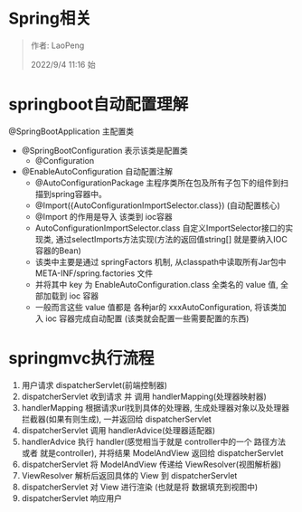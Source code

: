 # Spring相关

> 作者: LaoPeng
>
> 2022/9/4 11:16 始

# springboot自动配置理解
@SpringBootApplication 主配置类
* @SpringBootConfiguration 表示该类是配置类
    * @Configuration
* @EnableAutoConfiguration 自动配置注解
    * @AutoConfigurationPackage 主程序类所在包及所有子包下的组件到扫描到spring容器中。
    * @Import({AutoConfigurationImportSelector.class}) (自动配置核心)
    * @Import 的作用是导入 该类到 ioc容器
    * AutoConfigurationImportSelector.class 自定义ImportSelector接口的实现类, 通过selectImports方法实现(方法的返回值string[] 就是要纳入IOC容器的Bean)
    * 该类中主要是通过 springFactors 机制, 从classpath中读取所有Jar包中 META-INF/spring.factories 文件
    * 并将其中 key 为 EnableAutoConfiguration.class  全类名的 value 值, 全部加载到 ioc 容器
    * 一般而言这些 value 值都是 各种jar的 xxxAutoConfiguration, 将该类加入 ioc 容器完成自动配置 (该类就会配置一些需要配置的东西)

# springmvc执行流程
1. 用户请求 dispatcherServlet(前端控制器)
2. dispatcherServlet 收到请求 并 调用 handlerMapping(处理器映射器)
3. handlerMapping 根据请求url找到具体的处理器, 生成处理器对象以及处理器拦截器(如果有则生成), 一并返回给 dispatcherServlet
4. dispatcherServlet 调用 handlerAdvice(处理器适配器)
5. handlerAdvice 执行 handler(感觉相当于就是 controller中的一个 路径方法 或者 就是controller), 并将结果 ModelAndView 返回给 dispatcherServlet
6. dispatcherServlet 将 ModelAndView 传递给 ViewResolver(视图解析器)
7. ViewResolver 解析后返回具体的 View 到 dispatcherServlet
8. dispatcherServlet 对 View 进行渲染 (也就是将 数据填充到视图中)
9. dispatcherServlet 响应用户